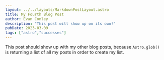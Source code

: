 ```yaml
---
layout: ../../layouts/MarkdownPostLayout.astro
title: My Fourth Blog Post
author: Evan Conley
description: "This post will show up on its own!"
pubDate: 2023-03-09
tags: ["astro","successes"]
---
```

This post should show up with my other blog posts, because `Astro.glob()` is returning a list of all my posts in order to create my list.
